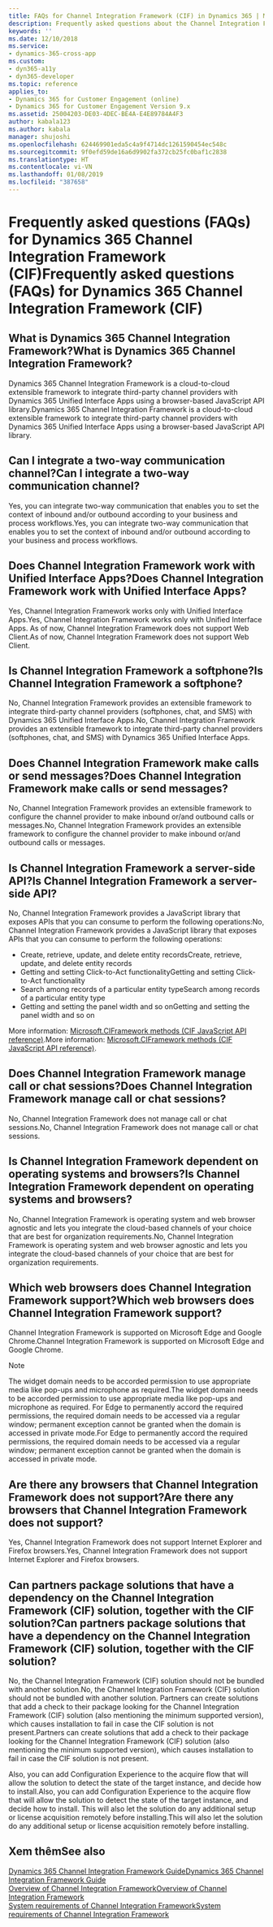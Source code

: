 ```yaml
---
title: FAQs for Channel Integration Framework (CIF) in Dynamics 365 | MicrosoftDocs
description: Frequently asked questions about the Channel Integration Framework (CIF) and its APIs for Dynamics 365.
keywords: ''
ms.date: 12/10/2018
ms.service:
- dynamics-365-cross-app
ms.custom:
- dyn365-a11y
- dyn365-developer
ms.topic: reference
applies_to:
- Dynamics 365 for Customer Engagement (online)
- Dynamics 365 for Customer Engagement Version 9.x
ms.assetid: 25004203-DE03-4DEC-BE4A-E4E89784A4F3
author: kabala123
ms.author: kabala
manager: shujoshi
ms.openlocfilehash: 624469901eda5c4a9f4714dc1261590454ec548c
ms.sourcegitcommit: 9f0efd59de16a6d9902fa372cb25fc0baf1c2838
ms.translationtype: HT
ms.contentlocale: vi-VN
ms.lasthandoff: 01/08/2019
ms.locfileid: "387658"
---
```

# <a name="frequently-asked-questions-faqs-for-dynamics-365-channel-integration-framework-cif"></a><span data-ttu-id="dd661-103">Frequently asked questions (FAQs) for Dynamics 365 Channel Integration Framework (CIF)</span><span class="sxs-lookup"><span data-stu-id="dd661-103">Frequently asked questions (FAQs) for Dynamics 365 Channel Integration Framework (CIF)</span></span>

## <a name="what-is-dynamics-365-channel-integration-framework"></a><span data-ttu-id="dd661-104">What is Dynamics 365 Channel Integration Framework?</span><span class="sxs-lookup"><span data-stu-id="dd661-104">What is Dynamics 365 Channel Integration Framework?</span></span>
<span data-ttu-id="dd661-105">Dynamics 365 Channel Integration Framework is a cloud-to-cloud extensible framework to integrate third-party channel providers with Dynamics 365 Unified Interface Apps using a browser-based JavaScript API library.</span><span class="sxs-lookup"><span data-stu-id="dd661-105">Dynamics 365 Channel Integration Framework is a cloud-to-cloud extensible framework to integrate third-party channel providers with Dynamics 365 Unified Interface Apps using a browser-based JavaScript API library.</span></span>

## <a name="can-i-integrate-a-two-way-communication-channel"></a><span data-ttu-id="dd661-106">Can I integrate a two-way communication channel?</span><span class="sxs-lookup"><span data-stu-id="dd661-106">Can I integrate a two-way communication channel?</span></span>
<span data-ttu-id="dd661-107">Yes, you can integrate two-way communication that enables you to set the context of inbound and/or outbound according to your business and process workflows.</span><span class="sxs-lookup"><span data-stu-id="dd661-107">Yes, you can integrate two-way communication that enables you to set the context of inbound and/or outbound according to your business and process workflows.</span></span>

## <a name="does-channel-integration-framework-work-with-unified-interface-apps"></a><span data-ttu-id="dd661-108">Does Channel Integration Framework work with Unified Interface Apps?</span><span class="sxs-lookup"><span data-stu-id="dd661-108">Does Channel Integration Framework work with Unified Interface Apps?</span></span>
<span data-ttu-id="dd661-109">Yes, Channel Integration Framework works only with Unified Interface Apps.</span><span class="sxs-lookup"><span data-stu-id="dd661-109">Yes, Channel Integration Framework works only with Unified Interface Apps.</span></span> <span data-ttu-id="dd661-110">As of now, Channel Integration Framework does not support Web Client.</span><span class="sxs-lookup"><span data-stu-id="dd661-110">As of now, Channel Integration Framework does not support Web Client.</span></span>

## <a name="is-channel-integration-framework-a-softphone"></a><span data-ttu-id="dd661-111">Is Channel Integration Framework a softphone?</span><span class="sxs-lookup"><span data-stu-id="dd661-111">Is Channel Integration Framework a softphone?</span></span>
<span data-ttu-id="dd661-112">No, Channel Integration Framework provides an extensible framework to integrate third-party channel providers (softphones, chat, and SMS) with Dynamics 365 Unified Interface Apps.</span><span class="sxs-lookup"><span data-stu-id="dd661-112">No, Channel Integration Framework provides an extensible framework to integrate third-party channel providers (softphones, chat, and SMS) with Dynamics 365 Unified Interface Apps.</span></span>

## <a name="does-channel-integration-framework-make-calls-or-send-messages"></a><span data-ttu-id="dd661-113">Does Channel Integration Framework make calls or send messages?</span><span class="sxs-lookup"><span data-stu-id="dd661-113">Does Channel Integration Framework make calls or send messages?</span></span>
<span data-ttu-id="dd661-114">No, Channel Integration Framework provides an extensible framework to configure the channel provider to make inbound or/and outbound calls or messages.</span><span class="sxs-lookup"><span data-stu-id="dd661-114">No, Channel Integration Framework provides an extensible framework to configure the channel provider to make inbound or/and outbound calls or messages.</span></span>

## <a name="is-channel-integration-framework-a-server-side-api"></a><span data-ttu-id="dd661-115">Is Channel Integration Framework a server-side API?</span><span class="sxs-lookup"><span data-stu-id="dd661-115">Is Channel Integration Framework a server-side API?</span></span>
<span data-ttu-id="dd661-116">No, Channel Integration Framework provides a JavaScript library that exposes APIs that you can consume to perform the following operations:</span><span class="sxs-lookup"><span data-stu-id="dd661-116">No, Channel Integration Framework provides a JavaScript library that exposes APIs that you can consume to perform the following operations:</span></span>
- <span data-ttu-id="dd661-117">Create, retrieve, update, and delete entity records</span><span class="sxs-lookup"><span data-stu-id="dd661-117">Create, retrieve, update, and delete entity records</span></span>
- <span data-ttu-id="dd661-118">Getting and setting Click-to-Act functionality</span><span class="sxs-lookup"><span data-stu-id="dd661-118">Getting and setting Click-to-Act functionality</span></span>
- <span data-ttu-id="dd661-119">Search among records of a particular entity type</span><span class="sxs-lookup"><span data-stu-id="dd661-119">Search among records of a particular entity type</span></span>
- <span data-ttu-id="dd661-120">Getting and setting the panel width and so on</span><span class="sxs-lookup"><span data-stu-id="dd661-120">Getting and setting the panel width and so on</span></span>

<span data-ttu-id="dd661-121">More information: [Microsoft.CIFramework methods (CIF JavaScript API reference)](reference/microsoft-ciframework.md).</span><span class="sxs-lookup"><span data-stu-id="dd661-121">More information: [Microsoft.CIFramework methods (CIF JavaScript API reference)](reference/microsoft-ciframework.md).</span></span>

## <a name="does-channel-integration-framework-manage-call-or-chat-sessions"></a><span data-ttu-id="dd661-122">Does Channel Integration Framework manage call or chat sessions?</span><span class="sxs-lookup"><span data-stu-id="dd661-122">Does Channel Integration Framework manage call or chat sessions?</span></span>
<span data-ttu-id="dd661-123">No, Channel Integration Framework does not manage call or chat sessions.</span><span class="sxs-lookup"><span data-stu-id="dd661-123">No, Channel Integration Framework does not manage call or chat sessions.</span></span>

## <a name="is-channel-integration-framework-dependent-on-operating-systems-and-browsers"></a><span data-ttu-id="dd661-124">Is Channel Integration Framework dependent on operating systems and browsers?</span><span class="sxs-lookup"><span data-stu-id="dd661-124">Is Channel Integration Framework dependent on operating systems and browsers?</span></span>
<span data-ttu-id="dd661-125">No, Channel Integration Framework is operating system and web browser agnostic and lets you integrate the cloud-based channels of your choice that are best for organization requirements.</span><span class="sxs-lookup"><span data-stu-id="dd661-125">No, Channel Integration Framework is operating system and web browser agnostic and lets you integrate the cloud-based channels of your choice that are best for organization requirements.</span></span>

## <a name="which-web-browsers-does-channel-integration-framework-support"></a><span data-ttu-id="dd661-126">Which web browsers does Channel Integration Framework support?</span><span class="sxs-lookup"><span data-stu-id="dd661-126">Which web browsers does Channel Integration Framework support?</span></span>
<span data-ttu-id="dd661-127">Channel Integration Framework is supported on Microsoft Edge and Google Chrome.</span><span class="sxs-lookup"><span data-stu-id="dd661-127">Channel Integration Framework is supported on Microsoft Edge and Google Chrome.</span></span> 

> [!NOTE]
> <span data-ttu-id="dd661-128">The widget domain needs to be accorded permission to use appropriate media like pop-ups and microphone as required.</span><span class="sxs-lookup"><span data-stu-id="dd661-128">The widget domain needs to be accorded permission to use appropriate media like pop-ups and microphone as required.</span></span> <span data-ttu-id="dd661-129">For Edge to permanently accord the required permissions, the required domain needs to be accessed via a regular window; permanent exception cannot be granted when the domain is accessed in private mode.</span><span class="sxs-lookup"><span data-stu-id="dd661-129">For Edge to permanently accord the required permissions, the required domain needs to be accessed via a regular window; permanent exception cannot be granted when the domain is accessed in private mode.</span></span>

## <a name="are-there-any-browsers-that-channel-integration-framework-does-not-support"></a><span data-ttu-id="dd661-130">Are there any browsers that Channel Integration Framework does not support?</span><span class="sxs-lookup"><span data-stu-id="dd661-130">Are there any browsers that Channel Integration Framework does not support?</span></span>
<span data-ttu-id="dd661-131">Yes, Channel Integration Framework does not support Internet Explorer and Firefox browsers.</span><span class="sxs-lookup"><span data-stu-id="dd661-131">Yes, Channel Integration Framework does not support Internet Explorer and Firefox browsers.</span></span>

## <a name="can-partners-package-solutions-that-have-a-dependency-on-the-channel-integration-framework-cif-solution-together-with-the-cif-solution"></a><span data-ttu-id="dd661-132">Can partners package solutions that have a dependency on the Channel Integration Framework (CIF) solution, together with the CIF solution?</span><span class="sxs-lookup"><span data-stu-id="dd661-132">Can partners package solutions that have a dependency on the Channel Integration Framework (CIF) solution, together with the CIF solution?</span></span>
<span data-ttu-id="dd661-133">No, the Channel Integration Framework (CIF) solution should not be bundled with another solution.</span><span class="sxs-lookup"><span data-stu-id="dd661-133">No, the Channel Integration Framework (CIF) solution should not be bundled with another solution.</span></span> <span data-ttu-id="dd661-134">Partners can create solutions that add a check to their package looking for the Channel Integration Framework (CIF) solution (also mentioning the minimum supported version), which causes installation to fail in case the CIF solution is not present.</span><span class="sxs-lookup"><span data-stu-id="dd661-134">Partners can create solutions that add a check to their package looking for the Channel Integration Framework (CIF) solution (also mentioning the minimum supported version), which causes installation to fail in case the CIF solution is not present.</span></span>

<span data-ttu-id="dd661-135">Also, you can add Configuration Experience to the acquire flow that will allow the solution to detect the state of the target instance, and decide how to install.</span><span class="sxs-lookup"><span data-stu-id="dd661-135">Also, you can add Configuration Experience to the acquire flow that will allow the solution to detect the state of the target instance, and decide how to install.</span></span> <span data-ttu-id="dd661-136">This will also let the solution do any additional setup or license acquisition remotely before installing.</span><span class="sxs-lookup"><span data-stu-id="dd661-136">This will also let the solution do any additional setup or license acquisition remotely before installing.</span></span>

## <a name="see-also"></a><span data-ttu-id="dd661-137">Xem thêm</span><span class="sxs-lookup"><span data-stu-id="dd661-137">See also</span></span>

[<span data-ttu-id="dd661-138">Dynamics 365 Channel Integration Framework Guide</span><span class="sxs-lookup"><span data-stu-id="dd661-138">Dynamics 365 Channel Integration Framework Guide</span></span>](index.md)<br />
[<span data-ttu-id="dd661-139">Overview of Channel Integration Framework</span><span class="sxs-lookup"><span data-stu-id="dd661-139">Overview of Channel Integration Framework</span></span>](overview-channel-integration-framework.md)<br />
[<span data-ttu-id="dd661-140">System requirements of Channel Integration Framework</span><span class="sxs-lookup"><span data-stu-id="dd661-140">System requirements of Channel Integration Framework</span></span>](system-requirements-channel-integration-framework.md)

